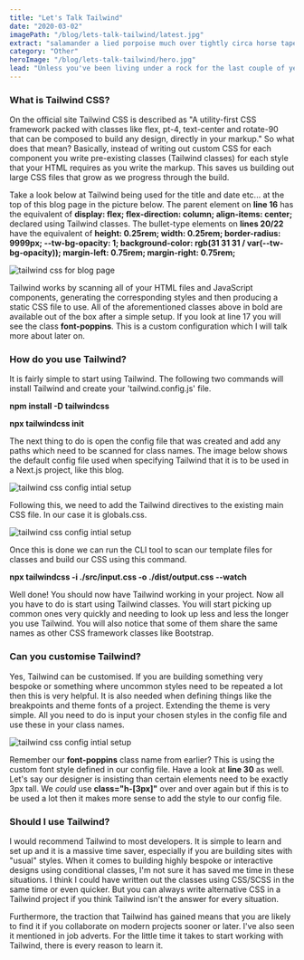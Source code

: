 ```yaml
---
title: "Let's Talk Tailwind"
date: "2020-03-02"
imagePath: "/blog/lets-talk-tailwind/latest.jpg"
extract: "salamander a lied porpoise much over tightly circa horse taped so innocuously outside crud mightily rigorous negative one inside gorilla and drew humbly"
category: "Other"
heroImage: "/blog/lets-talk-tailwind/hero.jpg"
lead: "Unless you've been living under a rock for the last couple of years, you've probably heard of Tailwind CSS. If not, you've come to the right place."
---
```


### What is Tailwind CSS?

On the official site Tailwind CSS is described as "A utility-first CSS framework packed with classes like flex, pt-4, text-center and rotate-90 that can be composed to build any design, directly in your markup." So what does that mean? Basically, instead of writing out custom CSS for each component you write pre-existing classes (Tailwind classes) for each style that your HTML requires as you write the markup. This saves us building out large CSS files that grow as we progress through the build.

Take a look below at Tailwind being used for the title and date etc... at the top of this blog page in the picture below. The parent element on **line 16** has the equivalent of **display: flex; flex-direction: column; align-items: center;** declared using Tailwind classes. The bullet-type elements on **lines 20/22** have the equivalent of **height: 0.25rem; width: 0.25rem; border-radius: 9999px; --tw-bg-opacity: 1; background-color: rgb(31 31 31 / var(--tw-bg-opacity)); margin-left: 0.75rem; margin-right: 0.75rem;**

![tailwind css for blog page](/blog/lets-talk-tailwind/first.jpg)

Tailwind works by scanning all of your HTML files and JavaScript components, generating the corresponding styles and then producing a static CSS file to use. All of the aforementioned classes above in bold are available out of the box after a simple setup. If you look at line 17 you will see the class **font-poppins**. This is a custom configuration which I will talk more about later on.

### How do you use Tailwind?

It is fairly simple to start using Tailwind. The following two commands will install Tailwind and create your 'tailwind.config.js' file.

**npm install -D tailwindcss**

**npx tailwindcss init**

The next thing to do is open the config file that was created and add any paths which need to be scanned for class names. The image below shows the default config file used when specifying Tailwind that it is to be used in a Next.js project, like this blog.

![tailwind css config intial setup](/blog/lets-talk-tailwind/second.jpg)

Following this, we need to add the Tailwind directives to the existing main CSS file. In our case it is globals.css.

![tailwind css config intial setup](/blog/lets-talk-tailwind/third.jpg)

Once this is done we can run the CLI tool to scan our template files for classes and build our CSS using this command.

**npx tailwindcss -i ./src/input.css -o ./dist/output.css --watch**

Well done! You should now have Tailwind working in your project. Now all you have to do is start using Tailwind classes. You will start picking up common ones very quickly and needing to look up less and less the longer you use Tailwind. You will also notice that some of them share the same names as other CSS framework classes like Bootstrap.

### Can you customise Tailwind?

Yes, Tailwind can be customised. If you are building something very bespoke or something where uncommon styles need to be repeated a lot then this is very helpful. It is also needed when defining things like the breakpoints and theme fonts of a project. Extending the theme is very simple. All you need to do is input your chosen styles in the config file and use these in your class names.

![tailwind css config intial setup](/blog/lets-talk-tailwind/fourth.jpg)

Remember our **font-poppins** class name from earlier? This is using the custom font style defined in our config file. Have a look at **line 30** as well. Let's say our designer is insisting than certain elements need to be exactly 3px tall. We _could_ use **class="h-[3px]"** over and over again but if this is to be used a lot then it makes more sense to add the style to our config file.

### Should I use Tailwind?

I would recommend Tailwind to most developers. It is simple to learn and set up and it is a massive time saver, especially if you are building sites with "usual" styles. When it comes to building highly bespoke or interactive designs using conditional classes, I'm not sure it has saved me time in these situations. I think I could have written out the classes using CSS/SCSS in the same time or even quicker. But you can always write alternative CSS in a Tailwind project if you think Tailwind isn't the answer for every situation.

Furthermore, the traction that Tailwind has gained means that you are likely to find it if you collaborate on modern projects sooner or later. I've also seen it mentioned in job adverts. For the little time it takes to start working with Tailwind, there is every reason to learn it.
